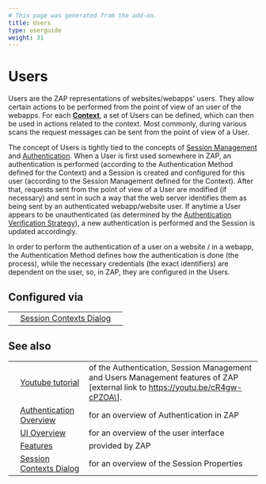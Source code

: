 ```yaml
---
# This page was generated from the add-on.
title: Users
type: userguide
weight: 31
---
```


# Users

Users are the ZAP representations of websites/webapps' users. They
allow certain actions to be performed from the point of view of an
user of the webapps. For each **[Context](/docs/desktop/start/features/contexts/)**,
a set of Users can be defined, which can then be used in actions
related to the context. Most commonly, during various scans the
request messages can be sent from the point of view of a User.

The concept of Users is tightly tied to the concepts of [Session Management](/docs/desktop/start/features/sessionmanagement/) and [Authentication](/docs/desktop/start/features/authentication/). When a User is first
used somewhere in ZAP, an authentication is performed (according to
the Authentication Method defined for the Context) and a Session is
created and configured for this user (according to the Session
Management defined for the Context). After that, requests sent from
the point of view of a User are modified (if necessary) and sent in
such a way that the web server identifies them as being sent by an
authenticated webapp/website user. If anytime a User appears to
be unauthenticated (as determined by the
[Authentication Verification Strategy](/docs/desktop/start/features/authstrategies/)), a new
authentication is performed and the Session is updated accordingly.

In order to perform the authentication of a user on a website /
in a webapp, the Authentication Method defines how the authentication
is done (the process), while the necessary credentials (the exact
identifiers) are dependent on the user, so, in ZAP, they are
configured in the Users.

## Configured via

|     |                                                                             |     |
| --- | --------------------------------------------------------------------------- | --- |
|     | [Session Contexts Dialog](/docs/desktop/ui/dialogs/session/contexts/#users) |     |

## See also

|     |                                                                         |                                                                                                                                   |
| --- | ----------------------------------------------------------------------- | --------------------------------------------------------------------------------------------------------------------------------- |
|     | [Youtube tutorial](https://youtu.be/cR4gw-cPZOA)                        | of the Authentication, Session Management and Users Management features of ZAP \[external link to https://youtu.be/cR4gw-cPZOA\]. |
|     | [Authentication Overview](/docs/desktop/start/features/authentication/) | for an overview of Authentication in ZAP                                                                                          |
|     | [UI Overview](/docs/desktop/ui/)                                        | for an overview of the user interface                                                                                             |
|     | [Features](/docs/desktop/start/features/)                               | provided by ZAP                                                                                                                   |
|     | [Session Contexts Dialog](/docs/desktop/ui/dialogs/session/contexts/)   | for an overview of the Session Properties                                                                                         |
